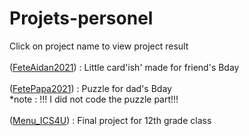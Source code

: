 # Projets-personel
Click on project name to view project result<br/>
<br/>
([FeteAidan2021](https://jerbail31.github.io/Projets-personel/FeteAidan2021/aidan.html)) : Little card'ish' made for friend's Bday<br/>
<br/>
([FetePapa2021](https://jerbail31.github.io/Projets-personel/FetePapa2021/index.html)) : Puzzle for dad's Bday<br/>
*note : !!! I did not code the puzzle part!!!<br/>
<br/>
([Menu_ICS4U](https://jerbail31.github.io/Projets-personel/Menu_ICS4U/ProjetFinal.html)) : Final project for 12th grade class<br/>
